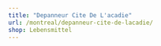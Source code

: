 ```yaml
---
title: "Depanneur Cite De L'acadie"
url: /montreal/depanneur-cite-de-lacadie/
shop: Lebensmittel
---
```

